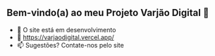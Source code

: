 ## Bem-vindo(a) ao meu Projeto Varjão Digital 👋

- 🤔 O site está em desenvolvimento
- 💬 https://varjaodigital.vercel.app/
- 📫 Sugestões? Contate-nos pelo site

<!--
**portaldobairro/portaldobairro** is a ✨ _special_ ✨ repository because its `README.md` (this file) appears on your GitHub profile.

Here are some ideas to get you started:

- 🔭 I’m currently working on ...
- 🌱 I’m currently learning ...
- 👯 I’m looking to collaborate on ...
- 🤔 I’m looking for help with ...
- 💬 Ask me about ...
- 📫 How to reach me: ...
- 😄 Pronouns: ...
- ⚡ Fun fact: ...
-->
